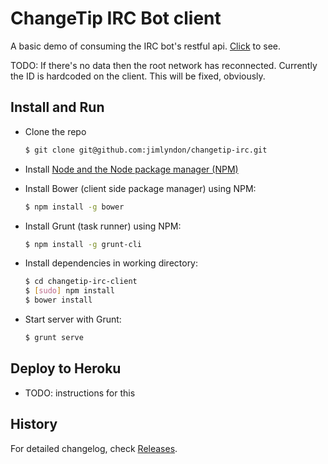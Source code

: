 # ChangeTip IRC Bot client

A basic demo of consuming the IRC bot's restful api.
[Click](http://changetip-client.herokuapp.com/) to see.

TODO: If there's no data then the root network has reconnected. Currently the ID is hardcoded on the client.  This will be fixed, obviously.

## Install and Run

* Clone the repo

    ```sh
    $ git clone git@github.com:jimlyndon/changetip-irc.git
    ```

* Install [Node and the Node package manager (NPM)](http://http://nodejs.org/)

* Install Bower (client side package manager) using NPM:

    ```sh
    $ npm install -g bower
    ```

* Install Grunt (task runner) using NPM:

    ```sh
    $ npm install -g grunt-cli
    ```

* Install dependencies in working directory:

    ```sh
    $ cd changetip-irc-client
    $ [sudo] npm install
    $ bower install
    ```

* Start server with Grunt:

    ```sh
    $ grunt serve
    ```

## Deploy to Heroku

* TODO: instructions for this

## History

For detailed changelog, check [Releases](https://github.com/jimlyndon/changetip-irc-client/releases).
